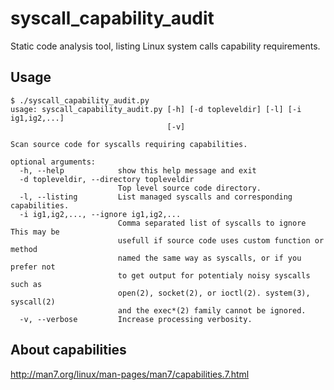 # syscall_capability_audit

Static code analysis tool, listing Linux system calls capability requirements. 

## Usage

	$ ./syscall_capability_audit.py
	usage: syscall_capability_audit.py [-h] [-d topleveldir] [-l] [-i ig1,ig2,...]
	                                   [-v]

	Scan source code for syscalls requiring capabilities.

	optional arguments:
	  -h, --help            show this help message and exit
	  -d topleveldir, --directory topleveldir
	                        Top level source code directory.
	  -l, --listing         List managed syscalls and corresponding capabilities.
	  -i ig1,ig2,..., --ignore ig1,ig2,...
	                        Comma separated list of syscalls to ignore This may be
	                        usefull if source code uses custom function or method
	                        named the same way as syscalls, or if you prefer not
	                        to get output for potentialy noisy syscalls such as
	                        open(2), socket(2), or ioctl(2). system(3), syscall(2)
	                        and the exec*(2) family cannot be ignored.
	  -v, --verbose         Increase processing verbosity.

## About capabilities

http://man7.org/linux/man-pages/man7/capabilities.7.html
